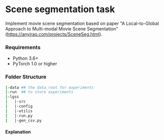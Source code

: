 # Scene segmentation task

Implement movie scene segmentation based on paper "A Local-to-Global Approach to Multi-modal Movie Scene Segmentation" (https://anyirao.com/projects/SceneSeg.html).


### Requirements
- Python 3.6+
- PyTorch 1.0 or higher

### Folder Structure
```sh
|-data ## the data_root for experiments
|-run  ## to store experiments
|-lgss
|   |-src
|   |-config
|   |-utilis
|   |-run.py
|   |-gen_csv.py
```

#### Explanation

